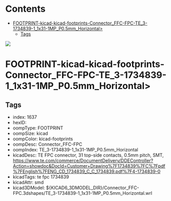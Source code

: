 



Contents
========

* [FOOTPRINT-kicad-kicad-footprints-Connector_FFC-FPC-TE_3-1734839-1_1x31-1MP_P0.5mm_Horizontal>](#footprint-kicad-kicad-footprints-connector_ffc-fpc-te_3-1734839-1_1x31-1mp_p05mm_horizontal)
	* [Tags](#tags)
  
![][im]
# FOOTPRINT-kicad-kicad-footprints-Connector_FFC-FPC-TE_3-1734839-1_1x31-1MP_P0.5mm_Horizontal>

## Tags

- index: 1637
- hexID: 
- oompType: FOOTPRINT
- oompSize: kicad
- oompColor: kicad-footprints
- oompDesc: Connector_FFC-FPC
- oompIndex: TE_3-1734839-1_1x31-1MP_P0.5mm_Horizontal
- kicadDesc: TE FPC connector, 31 top-side contacts, 0.5mm pitch, SMT, https://www.te.com/commerce/DocumentDelivery/DDEController?Action=showdoc&DocId=Customer+Drawing%7F1734839%7FC%7Fpdf%7FEnglish%7FENG_CD_1734839_C_C_1734839.pdf%7F4-1734839-0
- kicadTags: te fpc 1734839
- kicadAttr: smd
- kicad3DModel: ${KICAD6_3DMODEL_DIR}/Connector_FFC-FPC.3dshapes/TE_3-1734839-1_1x31-1MP_P0.5mm_Horizontal.wrl



[im]: image.png
